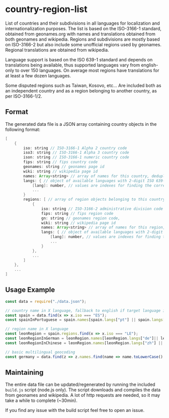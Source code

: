 # country-region-list

List of countries and their subdivisions in all languages for localization and internationalization purposes. The list is based on the ISO-3166-1 standard, obtained from geonames.org with names and translations obtained from both geonames and wikipedia. Regions and subdivisions are mostly based on ISO-3166-2 but also include some unofficial regions used by geonames. Regional translations are obtained from wikipedia.

Language support is based on the ISO 639-1 standard and depends on translations being available, thus supported languages vary from english-only to over 150 languages. On average most regions have translations for at least a few dozen languages.

Some disputed regions such as Taiwan, Kosovo, etc... Are included both as an independent country and as a region belonging to another country, as per ISO-3166-1/2.

## Format

The generated data file is a JSON array containing country objects in the following format:

```groovy
[
    {
        iso: string // ISO-3166-1 Alpha 2 country code
        iso3: string // ISO-3166-1 Alpha 3 country code
        ison: string // ISO-3166-1 numeric country code
        fips: string // fips country code
        geonames: string // geonames page id
        wiki: string // wikipedia page id
        names: Array<string> // array of names for this country, deduplicated, all languages plus unofficial names
        langs: { // object of available languages with 2-digit ISO 639-1 codes as keys
            [lang]: number, // values are indexes for finding the correct name in the names array
            ...
        }
        regions: [ // array of region objects belonging to this country
            {
                iso: string // ISO-3166-2 administrative division code
                fips: string // fips region code
                gn: string // geonames region code,
                wiki: string // wikipedia page id
                names: Array<string> // array of names for this region, deduplicated, all languages
                langs: { // object of available languages with 2-digit ISO 639-1 codes as keys
                    [lang]: number, // values are indexes for finding the correct name in the names array
                    ...
                }
            },
            ...
        ]
    },
    ...
]
```

## Usage Example

```js
const data = require("./data.json");

// country name in X language, fallback to english if target language is not available
const spain = data.find(x => x.iso === "ES");
const spainInPortuguese = spain.names[spain.langs["pt"] || spain.langs["en"]] // "Espanha"

// region name in X language
const leonRegion = spain.regions.find(x => x.iso === "LE");
const leonRegionInGerman = leonRegion.names[leonRegion.langs["de"]|| leonRegion.langs["en"]] // "Provinz León"
const leonRegionInChinese = leonRegion.names[leonRegion.langs["zh"] || leonRegion.langs["en"]] // "莱昂省 (西班牙)"

// basic multilingual geocoding
const germany = data.find(z => z.names.find(name => name.toLowerCase() === "deutschland"));
```

## Maintaining

The entire data file can be updated/regenerated by running the included `build.js` script (node.js only). The script downloads and compiles the data from geonames and wikipedia. A lot of http requests are needed, so it may take a while to complete (~30min).

If you find any issue with the build script feel free to open an issue.
